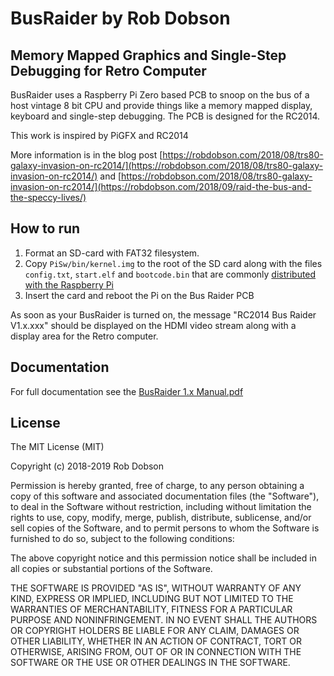 # BusRaider by Rob Dobson
## Memory Mapped Graphics and Single-Step Debugging for Retro Computer

BusRaider uses a Raspberry Pi Zero based PCB to snoop on the bus of a 
host vintage 8 bit CPU and provide things like a memory mapped display,
keyboard and single-step debugging. The PCB is designed for the RC2014.

This work is inspired by PiGFX and RC2014

More information is in the blog post [https://robdobson.com/2018/08/trs80-galaxy-invasion-on-rc2014/](https://robdobson.com/2018/08/trs80-galaxy-invasion-on-rc2014/)
and [https://robdobson.com/2018/08/trs80-galaxy-invasion-on-rc2014/](https://robdobson.com/2018/09/raid-the-bus-and-the-speccy-lives/)

## How to run

1. Format an SD-card with FAT32 filesystem.
2. Copy ```PiSw/bin/kernel.img``` to the root of the SD card along with the files
   ```config.txt```, ```start.elf``` and ```bootcode.bin``` that are commonly [distributed with
the Raspberry Pi](https://github.com/raspberrypi/firmware/tree/master/boot)
3. Insert the card and reboot the Pi on the Bus Raider PCB

As soon as your BusRaider is turned on, the message "RC2014 Bus Raider V1.x.xxx" should be
displayed on the HDMI video stream along with a display area for the Retro computer.

## Documentation

For full documentation see the [BusRaider 1.x Manual.pdf](https://github.com/robdobsn/PiBusRaider/blob/master/Docs/BusRaider%20Current%20Manual.pdf)

## License

The MIT License (MIT)

Copyright (c) 2018-2019 Rob Dobson

Permission is hereby granted, free of charge, to any person obtaining a copy
of this software and associated documentation files (the "Software"), to deal
in the Software without restriction, including without limitation the rights
to use, copy, modify, merge, publish, distribute, sublicense, and/or sell
copies of the Software, and to permit persons to whom the Software is
furnished to do so, subject to the following conditions:

The above copyright notice and this permission notice shall be included in
all copies or substantial portions of the Software.

THE SOFTWARE IS PROVIDED "AS IS", WITHOUT WARRANTY OF ANY KIND, EXPRESS OR
IMPLIED, INCLUDING BUT NOT LIMITED TO THE WARRANTIES OF MERCHANTABILITY,
FITNESS FOR A PARTICULAR PURPOSE AND NONINFRINGEMENT. IN NO EVENT SHALL THE
AUTHORS OR COPYRIGHT HOLDERS BE LIABLE FOR ANY CLAIM, DAMAGES OR OTHER
LIABILITY, WHETHER IN AN ACTION OF CONTRACT, TORT OR OTHERWISE, ARISING FROM,
OUT OF OR IN CONNECTION WITH THE SOFTWARE OR THE USE OR OTHER DEALINGS IN
THE SOFTWARE.
